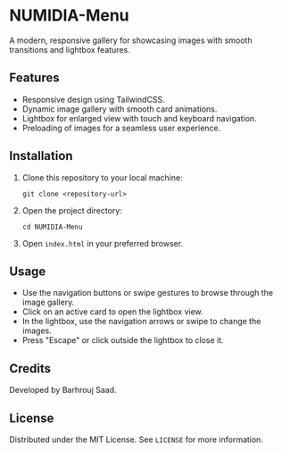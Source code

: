 # NUMIDIA-Menu

A modern, responsive gallery for showcasing images with smooth transitions and lightbox features.

## Features

- Responsive design using TailwindCSS.
- Dynamic image gallery with smooth card animations.
- Lightbox for enlarged view with touch and keyboard navigation.
- Preloading of images for a seamless user experience.

## Installation

1. Clone this repository to your local machine:
   ```
   git clone <repository-url>
   ```
2. Open the project directory:
   ```
   cd NUMIDIA-Menu
   ```
3. Open `index.html` in your preferred browser.

## Usage

- Use the navigation buttons or swipe gestures to browse through the image gallery.
- Click on an active card to open the lightbox view.
- In the lightbox, use the navigation arrows or swipe to change the images.
- Press "Escape" or click outside the lightbox to close it.

## Credits

Developed by Barhrouj Saad.

## License

Distributed under the MIT License. See `LICENSE` for more information.